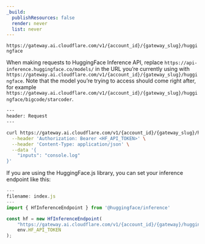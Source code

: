 ```yaml
---
_build:
  publishResources: false
  render: never
  list: never
---
```


`https://gateway.ai.cloudflare.com/v1/{account_id}/{gateway_slug}/huggingface`

When making requests to HuggingFace Inference API, replace `https://api-inference.huggingface.co/models/` in the URL you’re currently using with `https://gateway.ai.cloudflare.com/v1/{account_id}/{gateway_slug}/huggingface`. Note that the model you’re trying to access should come right after, for example `https://gateway.ai.cloudflare.com/v1/{account_id}/{gateway_slug}/huggingface/bigcode/starcoder`.


```bash
---
header: Request
---

curl https://gateway.ai.cloudflare.com/v1/{account_id}/{gateway_slug}/huggingface/bigcode/starcoder -X POST \
  --header 'Authorization: Bearer <HF_API_TOKEN>' \
  --header 'Content-Type: application/json' \
  --data '{
    "inputs": "console.log"
}'
```

If you are using the HuggingFace.js library, you can set your inference endpoint like this:

```javascript
---
filename: index.js
---
import { HfInferenceEndpoint } from '@huggingface/inference'

const hf = new HfInferenceEndpoint(
	"https://gateway.ai.cloudflare.com/v1/{account_id}/{gateway}/huggingface/gpt2",
	env.HF_API_TOKEN
);
```